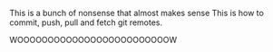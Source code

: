 

This is a bunch of nonsense that almost makes sense 
This is how to commit, push, pull and fetch git remotes.

WOOOOOOOOOOOOOOOOOOOOOOOOOW